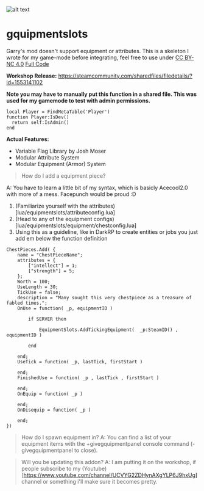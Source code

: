 ![alt text](https://raw.githubusercontent.com/TibbaRrule/gquipmentslots/master/gquipmentslotslogo.png)

# gquipmentslots
Garry's mod doesn't support equipment or attributes. This is a skeleton I wrote for my game-mode before integrating, feel free to use under [CC BY-NC 4.0](https://creativecommons.org/licenses/by-nc/4.0/legalcode) [Full Code](https://creativecommons.org/licenses/by-nc/4.0/legalcode)

**Workshop Release:** https://steamcommunity.com/sharedfiles/filedetails/?id=1553141102

**Note you may have to manually put this function in a shared file. This was used for my gamemode to test with admin permissions.**
```
local Player = FindMetaTable('Player')
function Player:IsDev()
  return self:IsAdmin()
end
```

**Actual Features:**
- Variable Flag Library by Josh Moser
- Modular Attribute System
- Modular Equipment (Armor) System

>How do I add a equipment piece?

A: You have to learn a little bit of my syntax, which is basicly Acecool2.0 with more of a mess. Facepunch would be proud :D
1. (Familiarize yourself with the attributes)[lua/equipmentslots/attributeconfig.lua]
2. (Head to any of the equipment configs)[lua/equipmentslots/equipment/chestconfig.lua]
3. Using this as a guideline, like in DarkRP to create entities or jobs you just add em below the function definition

```
ChestPieces.Add( {
	name = "ChestPieceName";
	attributes = {
		["intellect"] = 1;
		["strength"] = 5;
	};
	Worth = 100;
	UseLength = 30;
	TickUse = false;
	description = "Many sought this very chestpiece as a treasure of fabled times.";
	OnUse = function( _p, equipmentID )
 
		if SERVER then
			
			EquipmentSlots.AddTickingEquipment(  _p:SteamID() , equipmentID )
	
		end
		
	end;
	UseTick = function( _p, lastTick, firstStart )

	end;
	FinishedUse = function( _p , lastTick , firstStart )

	end;
	OnEquip = function( _p )

	end;
	OnDisequip = function( _p )

	end;
})
```

>How do I spawn equipment in?
A: You can find a list of your equipment items with the +givegquipmentpanel console command (-givegquipmentpanel to close).

>Will you be updating this addon?
A: I am putting it on the workshop, if people subscribe to my (Youtube)[https://www.youtube.com/channel/UCVYG2ZDHynAXgYLP6J9hxUg] channel or something i'll make sure it becomes pretty.
